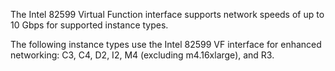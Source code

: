The Intel 82599 Virtual Function interface supports network speeds of up to 10 Gbps for supported instance types.

The following instance types use the Intel 82599 VF interface for enhanced networking: C3, C4, D2, I2, M4 (excluding m4.16xlarge), and R3.